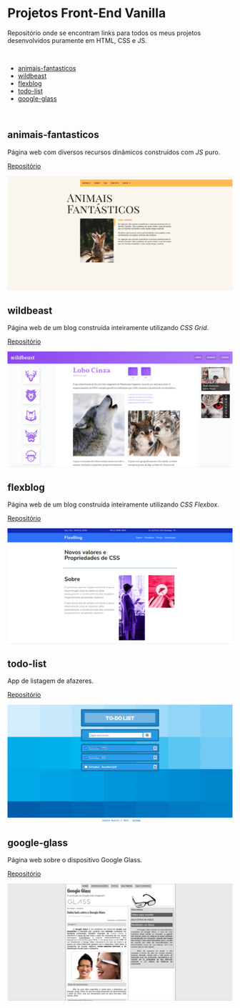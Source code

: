 # Projetos Front-End Vanilla

Repositório onde se encontram links para todos os meus projetos desenvolvidos puramente em HTML, CSS e JS.

<br>

- [animais-fantasticos](#animais-fantasticos)
- [wildbeast](#wildbeast)
- [flexblog](#flexblog)
- [todo-list](#todo-list)
- [google-glass](#google-glass)

<br>

## animais-fantasticos

Página web com diversos recursos dinâmicos construídos com _JS_ puro.

[Repositório](https://github.com/camila-kunitz/js-animais-fantasticos)

![App](/documentacao/animais-fantasticos.png)

## wildbeast

Página web de um blog construída inteiramente utilizando _CSS Grid_.

[Repositório](https://github.com/camila-kunitz/css-grid-layout)

![App](/documentacao/wildbeast.png)

## flexblog

Página web de um blog construída inteiramente utilizando _CSS Flexbox_.

[Repositório](https://github.com/camila-kunitz/css-flexbox-layout)

![App](/documentacao/flexblog.png)

## todo-list

App de listagem de afazeres.

[Repositório](https://github.com/camila-kunitz/dih-projeto-1)

![App](/documentacao/app-to-do-list.png)

## google-glass

Página web sobre o dispositivo Google Glass.

[Repositório](https://github.com/camila-kunitz/projeto-google-glass)

![App](/documentacao/google-glass.png)
